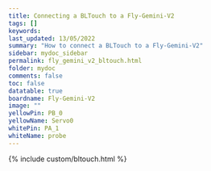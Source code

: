 ```yaml
---
title: Connecting a BLTouch to a Fly-Gemini-V2
tags: []
keywords: 
last_updated: 13/05/2022
summary: "How to connect a BLTouch to a Fly-Gemini-V2"
sidebar: mydoc_sidebar
permalink: fly_gemini_v2_bltouch.html
folder: mydoc
comments: false
toc: false
datatable: true
boardname: Fly-Gemini-V2
image: ""
yellowPin: PB_0
yellowName: Servo0
whitePin: PA_1
whiteName: probe
---
```


{% include custom/bltouch.html %}